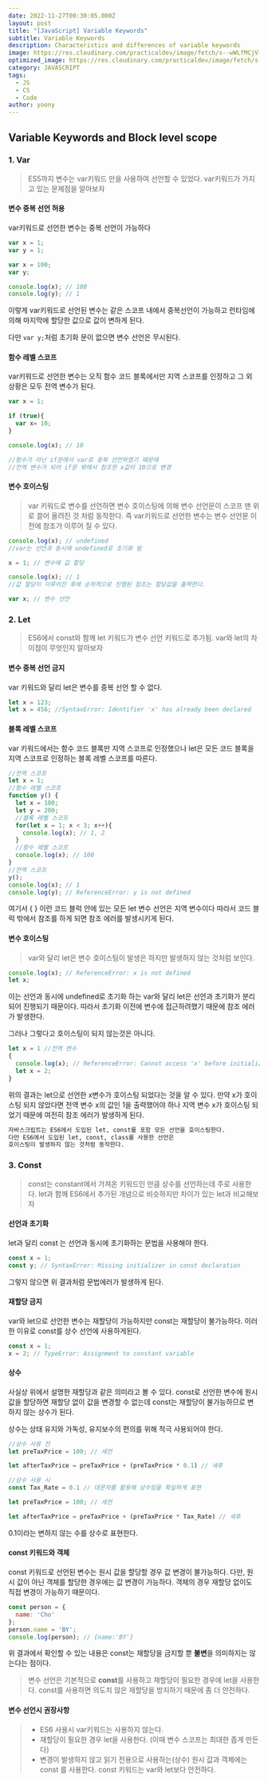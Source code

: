 ```yaml
---
date: 2022-11-27T00:30:05.000Z
layout: post
title: "[JavaScript] Variable Keywords"
subtitle: Variable Keywords
description: Characteristics and differences of variable keywords
image: https://res.cloudinary.com/practicaldev/image/fetch/s--wWLfMCjV--/c_imagga_scale,f_auto,fl_progressive,h_500,q_auto,w_1000/https://dev-to-uploads.s3.amazonaws.com/i/gos81vmdo7fel8r8yi8l.jpg
optimized_image: https://res.cloudinary.com/practicaldev/image/fetch/s--wWLfMCjV--/c_imagga_scale,f_auto,fl_progressive,h_500,q_auto,w_1000/https://dev-to-uploads.s3.amazonaws.com/i/gos81vmdo7fel8r8yi8l.jpg
category: JAVASCRIPT
tags:
  - JS
  - CS
  - Code
author: yoony
---
```


## Variable Keywords and Block level scope

### 1. Var

> ES5까지 변수는 var키워드 만을 사용하여 선언할 수 있었다.
> var키워드가 가지고 있는 문제점을 알아보자

#### 변수 중복 선언 허용

var키워드로 선언한 변수는 중복 선언이 가능하다

```js
var x = 1;
var y = 1;

var x = 100;
var y;

console.log(x); // 100
console.log(y); // 1
```

이렇게 var키워드로 선언된 변수는 같은 스코프 내에서 중복선언이 가능하고 런타임에 의해 마지막에 할당한 값으로 값이 변하게 된다.

다만 ```var y;```처럼 초기화 문이 없으면 변수 선언은 무시된다.

#### 함수 레벨 스코프

var키워드로 선언한 변수는 오직 함수 코드 블록에서만 지역 스코프를 인정하고 그 외 상황은 모두 전역 변수가 된다.

```javascript
var x = 1;

if (true){
  var x= 10;
}

console.log(x); // 10 

//함수가 아닌 if문에서 var로 중복 선언하였기 때문에 
//전역 변수가 되어 if문 밖에서 참조한 x값이 10으로 변경
```

#### 변수 호이스팅

> var 키워드로 변수를 선언하면 변수 호이스팅에 의해 변수 선언문이 스코프 맨 위로 끌어 올려진 것 처럼 동작한다. 
> 즉 var키워드로 선언한 변수는 변수 선언문 이전에 참조가 이루어 질 수 있다.

```javascript
console.log(x); // undefined 
//var는 선언과 동시에 undefined로 초기화 됨

x = 1; // 변수에 값 할당

console.log(x); // 1 
//값 할당이 이루어진 후에 순차적으로 진행된 참조는 할당값을 출력한다.

var x; // 변수 선언
```



### 2. Let

> ES6에서 const와 함께 let 키워드가 변수 선언 키워드로 추가됨.
> var와 let의 차이점이 무엇인지 알아보자

#### 변수 중복 선언 금지

var 키워드와 달리 let은 변수를 중복 선언 할 수 없다.

```javascript
let x = 123;
let x = 456; //SyntaxError: Identifier 'x' has already been declared
```



#### 블록 레벨 스코프

var 키워드에서는 함수 코드 블록만 지역 스코프로 인정했으나 let은 모든 코드 블록을 지역 스코프로 인정하는 블록 레벨 스코프를 따른다.

```javascript
//전역 스코프
let x = 1;
//함수 레벨 스코프
function y() {
  let x = 100;
  let y = 200;
  //블록 레벨 스코프
  for(let x = 1; x < 3; x++){
    console.log(x); // 1, 2
  }
  //함수 레벨 스코프
  console.log(x); // 100
}
//전역 스코프
y();
console.log(x); // 1
console.log(y); // ReferenceError: y is not defined
```

여기서 { } 이런 코드 블럭 안에 있는 모든 let 변수 선언은 지역 변수이다 따라서 코드 블럭 밖에서 참조를 하게 되면 참조 에러를 발생시키게 된다.

#### 변수 호이스팅

> var와 달리 let은 변수 호이스팅이 발생은 하지만 발생하지 않는 것처럼 보인다.

```javascript
console.log(x); // ReferenceError: x is not defined
let x;
```

이는 선언과 동시에 undefined로 초기화 하는 var와 달리 let은 선언과 초기화가 분리되어 진행되기 때문이다. 
따라서 초기화 이전에 변수에 접근하려했기 때문에 참조 에러가 발생한다.

그러나 그렇다고 호이스팅이 되지 않는것은 아니다.

```javascript
let x = 1 //전역 변수
{
  console.log(x); // ReferenceError: Cannot access 'x' before initialization
  let x = 2;
}
```

위의 결과는 let으로 선언한 x변수가 호이스팅 되었다는 것을 알 수 있다.
만약 x가 호이스팅 되지 않았다면 전역 변수 x의 값인 1을 출력했어야 하나 지역 변수 x가 호이스팅 되었기 때문에 여전히 참조 에러가 발생하게 된다.

```Html
자바스크립트는 ES6에서 도입된 let, const를 포함 모든 선언을 호이스팅한다.
다만 ES6에서 도입된 let, const, class를 사용한 선언은
호이스팅이 발생하지 않는 것처럼 동작한다.
```



### 3. Const

> const는 constant에서 가져온 키워드인 만큼 상수를 선언하는데 주로 사용한다. 
> let과 함께 ES6에서 추가된 개념으로 비슷하지만 차이가 있는 let과 비교해보자

#### 선언과 초기화

let과 달리 const 는 선언과 동시에 초기화하는 문법을 사용해야 한다.

```javascript
const x = 1;
const y; // SyntaxError: Missing initializer in const declaration
```

그렇지 않으면 위 결과처럼 문법에러가 발생하게 된다.

#### 재할당 금지

var와 let으로 선언한 변수는 재할당이 가능하지만 const는 재할당이 불가능하다.
이러한 이유로 const를 상수 선언에 사용하게된다.

```javascript
const x = 1;
x = 2; // TypeError: Assignment to constant variable
```

#### 상수

사실상 위에서 설명한 재할당과 같은 의미라고 볼 수 있다.
const로 선언한 변수에 원시값을 할당하면 재할당 없이 값을 변경할 수 없는데 const는 재할당이 불가능하므로 변하지 않는 상수가 된다.

상수는 상태 유지와 가독성, 유지보수의 편의를 위해 적극 사용되어야 한다.

```javascript
//상수 사용 전
let preTaxPrice = 100; // 세전

let afterTaxPrice = preTaxPrice + (preTaxPrice * 0.1) // 세후

//상수 사용 시
const Tax_Rate = 0.1 // 대문자를 활용해 상수임을 확실하게 표현

let preTaxPrice = 100; // 세전

let afterTaxPrice = preTaxPrice + (preTaxPrice * Tax_Rate) // 세후

```

0.1이라는 변하지 않는 수를 상수로 표현한다.



#### const 키워드와 객체

const 키워드로 선언된 변수는 원시 값을 할당할 경우 값 변경이 불가능하다.
다만, 원시 값이 아닌 객체를 할당한 경우에는 값 변경이 가능하다.
객체의 경우 재할당 없이도 직접 변경이 가능하기 때문이다.

```javascript
const person = {
  name: 'Cho'
};
person.name = 'BY';
console.log(person); // {name:'BY'}
```

위 결과에서 확인할 수 있는 내용은 const는 재할당을 금지할 뿐 **불변**을 의미하지는 않는다는 점이다.

> 변수 선언은 기본적으로 **const**를 사용하고 재할당이 필요한 경우에 let을 사용한다.
> const를 사용하면 의도치 않은 재할당을 방지하기 때문에 좀 더 안전하다. 

#### 변수 선언시 권장사항

> - ES6 사용시 var키워드는 사용하지 않는다.
> - 재할당이 필요한 경우 let을 사용한다. (이때 변수 스코프는 최대한 좁게 만든다)
> - 변경이 발생하지 않고 읽기 전용으로 사용하는(상수) 원시 값과 객체에는 const 를 사용한다. const 키워드는 var와 let보다 안전하다.




